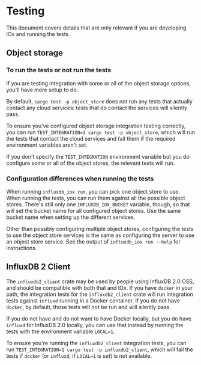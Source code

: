 # Testing

This document covers details that are only relevant if you are developing IOx and running the tests.

## Object storage

### To run the tests or not run the tests

If you are testing integration with some or all of the object storage options, you'll have more
setup to do.

By default, `cargo test -p object_store` does not run any tests that actually contact
any cloud services: tests that do contact the services will silently pass.

To ensure you've configured object storage integration testing correctly, you can run
`TEST_INTEGRATION=1 cargo test -p object_store`, which will run the tests that contact the cloud
services and fail them if the required environment variables aren't set.

If you don't specify the `TEST_INTEGRATION` environment variable but you do configure some or all
of the object stores, the relevant tests will run.

### Configuration differences when running the tests

When running `influxdb_iox run`, you can pick one object store to use. When running the tests,
you can run them against all the possible object stores. There's still only one
`INFLUXDB_IOX_BUCKET` variable, though, so that will set the bucket name for all configured object
stores. Use the same bucket name when setting up the different services.

Other than possibly configuring multiple object stores, configuring the tests to use the object
store services is the same as configuring the server to use an object store service. See the output
of `influxdb_iox run --help` for instructions.

## InfluxDB 2 Client

The `influxdb2_client` crate may be used by people using InfluxDB 2.0 OSS, and should be compatible
with both that and IOx. If you have `docker` in your path, the integration tests for the
`influxdb2_client` crate will run integration tests against `influxd` running in a Docker
container. If you do not have `docker`, by default, those tests will not be run and will silently
pass.

If you do not have and do not want to have Docker locally, but you do have `influxd` for InfluxDB
2.0 locally, you can use that instead by running the tests with the environment variable `LOCAL=1`.

To ensure you're running the `influxdb2_client` integration tests, you can run `TEST_INTEGRATION=1
cargo test -p influxdb2_client`, which will fail the tests if `docker` (or `influxd`, if `LOCAL=1`
is set) is not available.
